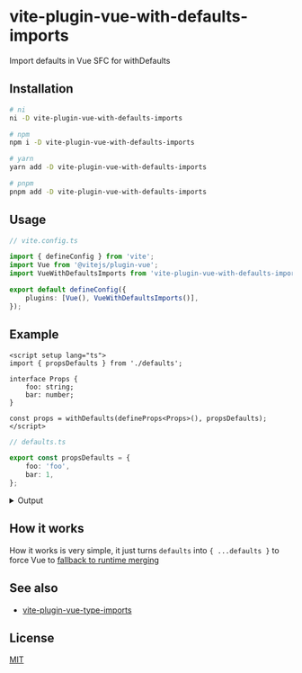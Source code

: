 # vite-plugin-vue-with-defaults-imports

Import defaults in Vue SFC for withDefaults

## Installation

```bash
# ni
ni -D vite-plugin-vue-with-defaults-imports

# npm
npm i -D vite-plugin-vue-with-defaults-imports

# yarn
yarn add -D vite-plugin-vue-with-defaults-imports

# pnpm
pnpm add -D vite-plugin-vue-with-defaults-imports
```

## Usage

```typescript
// vite.config.ts

import { defineConfig } from 'vite';
import Vue from '@vitejs/plugin-vue';
import VueWithDefaultsImports from 'vite-plugin-vue-with-defaults-imports';

export default defineConfig({
    plugins: [Vue(), VueWithDefaultsImports()],
});
```

## Example

```vue
<script setup lang="ts">
import { propsDefaults } from './defaults';

interface Props {
    foo: string;
    bar: number;
}

const props = withDefaults(defineProps<Props>(), propsDefaults);
</script>
```

```typescript
// defaults.ts

export const propsDefaults = {
    foo: 'foo',
    bar: 1,
};
```

<details>
<summary>Output</summary>

```vue
<script setup lang="ts">
import { propsDefaults } from './defaults';

interface Props {
    foo: string;
    bar: number;
}

const props = withDefaults(defineProps<Props>(), { ...propsDefaults });
</script>
```

</details>

## How it works

How it works is very simple, it just turns `defaults` into `{ ...defaults }` to force Vue to [fallback to runtime merging](https://github.com/vuejs/core/blob/769e5555f9d9004ce541613341652db859881570/packages/compiler-sfc/src/compileScript.ts#L678-L682)

## See also

-   [vite-plugin-vue-type-imports](https://github.com/wheatjs/vite-plugin-vue-type-imports)

## License

[MIT](LICENSE)
